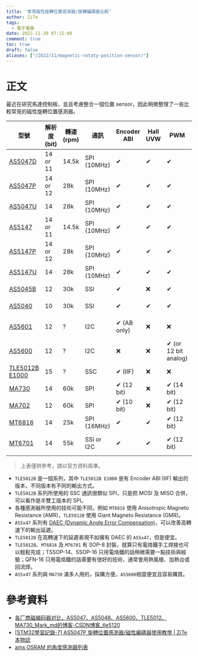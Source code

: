 ```yaml
---
title: '常見磁性旋轉位置感測器/旋轉編碼器比較'
author: ZiTe
tags:
  - 電子電路
date: 2022-11-30 07:15:00
comment: true
toc: true
draft: false
aliases: ["/2022/11/magnetic-rotaty-position-sensor/"]
---
```


# 正文

最近在研究馬達控制板，並且考慮整合一個位置 sensor，因此稍微整理了一些比較常見的磁性旋轉位置感測器。

<!--more-->

| 型號                                                                                                                                      | 解析度 (bit) | 轉速 (rpm) | 通訊        | Encoder ABI | Hall UVW | PWM        | 供電 (V)         | 封裝                  |
| ----------------------------------------------------------------------------------------------------------------------------------------- | ------------ | ---------- | ----------- | ----------- | -------- | ---------- | ---------------- | --------------------- |
| [AS5047D](https://ams.com/as5047d)                                                                                                     | 14 or 11     | 14.5k      | SPI (10MHz) | ✔           | ✔        | ✔          | 3.3 or 5.0       | TSSOP-14              |
| [AS5047P](https://ams.com/as5047p)                                                                                                     | 14 or 12     | 28k        | SPI (10MHz) | ✔           | ✔        | ✔          | 3.3 or 5.0       | TSSOP-14              |
| [AS5047U](https://ams.com/as5047u)                                                                                                     | 14           | 28k        | SPI (10MHz) | ✔           | ✔        | ✔          | 3.3 or 5.0       | TSSOP-14              |
| [AS5147](https://ams.com/as5147)                                                                                                       | 14 or 11     | 14.5k      | SPI (10MHz) | ✔           | ✔        | ✔          | 3.3 or 5.0       | TSSOP-14              |
| [AS5147P](https://ams.com/as5147p)                                                                                                     | 14 or 12     | 28k        | SPI (10MHz) | ✔           | ✔        | ✔          | 3.3 or 5.0       | TSSOP-14              |
| [AS5147U](https://ams.com/as5147u)                                                                                                     | 14           | 28k        | SPI (10MHz) | ✔           | ✔        | ✔          | 3.3 or 5.0       | TSSOP-14              |
| [AS5045B](https://ams.com/AS5045B)                                                                                                     | 12           | 30k        | SSI         | ✔           | ❌       | ✔          | 3.3 or 5.0       | SSOP-16               |
| [AS5040](https://ams.com/AS5040)                                                                                                       | 10           | 30k        | SSI         | ✔           | ✔        | ✔          | 3.3 or 5.0       | SSOP-16               |
| [AS5601](https://ams.com/AS5601)                                                                                                       | 12           | ?          | I2C         | ✔ (AB only) | ❌       | ❌         | 3.0\~3.6 or 4.5\~5.5 | SOIC-8                |
| [AS5600](https://ams.com/as5600)                                                                                                          | 12           | ?          | I2C         | ❌          | ❌       | ✔ (or 12 bit analog) | 3.0\~3.6 or 4.5\~5.5 | SOIC-8                |
| [TLE5012B E1000](https://www.infineon.com/cms/en/product/sensor/magnetic-sensors/magnetic-position-sensors/angle-sensors/tle5012b-e1000/) | 15           | ?          | SSC         | ✔ (IIF)     | ❌       | ❌         | 3.0~5.5          | SOP-8                 |
| [MA730](https://www.monolithicpower.com/en/ma730.html)                                                                                    | 14           | 60k        | SPI         | ✔ (12 bit)  | ❌       | ✔ (14 bit) | 3.3              | QFN-16 (3x3mm)        |
| [MA702](https://www.monolithicpower.com/en/ma702.html)                                                                                    | 12           | 60k        | SPI         | ✔ (10 bit)  | ❌       | ✔ (12 bit) | 3.3              | QFN-16 (3x3mm)        |
| [MT6816](https://www.magntek.com.cn/en/list/177/517.htm)                                                                                  | 14           | 25k        | SPI (16MHz) | ✔           | ✔        | ✔ (12 bit) | 3.3~5.0          | SOP-8                 |
| [MT6701](https://www.magntek.com.cn/en/list/177/559.htm)                                                                                  | 14           | 55k        | SSI or I2C  | ✔           | ✔        | ✔ (12 bit) | 3.3~5.0          | SOP-8, QFN-16 (3x3mm) |
> 上表僅供參考，請以官方資料爲準。

- `TLE5012B` 是一個系列，其中 `TLE5012B E1000` 是有 Encoder ABI (IIF) 輸出的版本，不同版本有不同的輸出方式。
- `TLE5012B` 系列所使用的 SSC 通訊很類似 SPI，只是把 MOSI 及 MISO 合併，可以看作是半雙工版本的 SPI。
- 各種感測器所使用的技術可能不同，例如 `MT6816` 使用 Anisotropic Magneto Resistance (AMR)，`TLE5012B` 使用 Giant Magneto Resistance (GMR)。
- `AS5x47` 系列有 [DAEC (Dynamic Angle Error Compensation)](https://ams.com/en/daec)，可以改善高轉速下的輸出延遲。
- `TLE5012B` 在高轉速下的延遲表現不如擁有 DAEC 的 `AS5x47`，但是便宜。
- `TLE5012B`、`MT6816` 及 `MT6701` 有 SOP-8 封裝，就算只有電烙鐵手工焊接也可以輕鬆完成；TSSOP-14、SSOP-16 只用電烙鐵的話稍微需要一點技術與經驗；QFN-16 只用電烙鐵的話需要有很好的技術，通常會用熱風槍、加熱台或回流焊。
- `AS5x47` 系列與 `MA730` 滿多人用的，採購方便。`AS5600`相當便宜且容易購買。

# 參考資料
- [各厂商磁编码器对比，AS5047、AS5048、AS5600、TLE5012、MA730_Mark_md的博客-CSDN博客_tle5120](https://blog.csdn.net/Mark_md/article/details/100181701)
- [[STM32學習記錄-7] AS5047P 旋轉位置感測器/磁性編碼器使用教學 | ZiTe 本物誌](https://ziteh.github.io/2022/04/learningstm32-as5047p/)
- [ams OSRAM 的角度感測器列表](https://ams.com/en/angle-position-on-axis)


